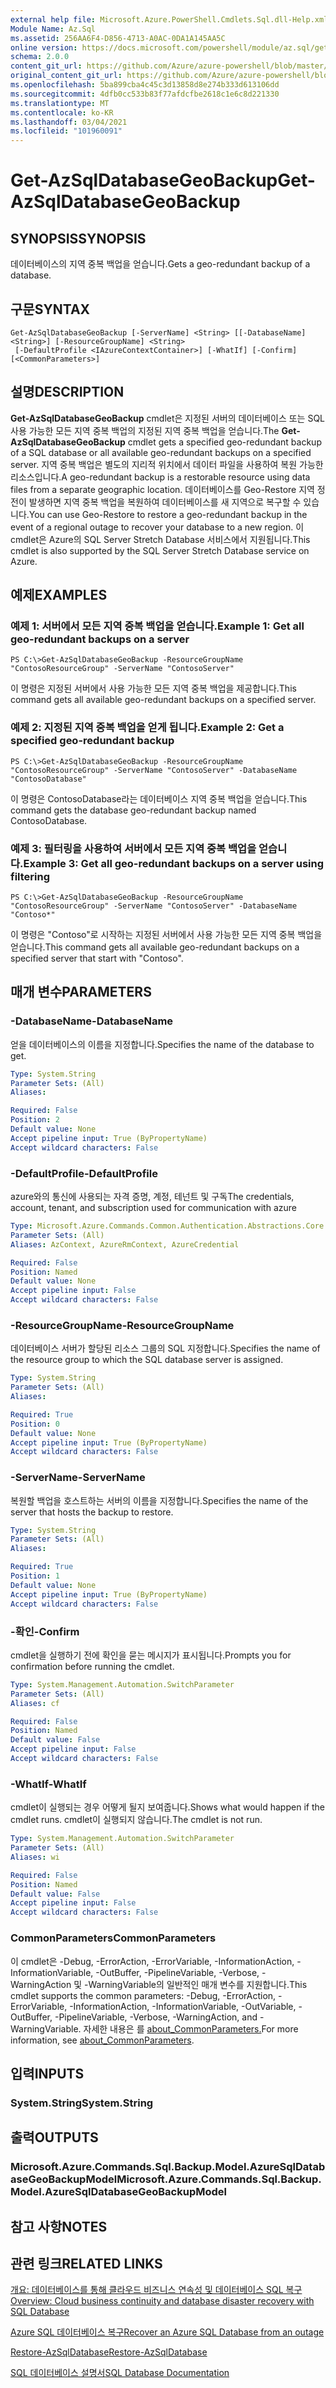 ```yaml
---
external help file: Microsoft.Azure.PowerShell.Cmdlets.Sql.dll-Help.xml
Module Name: Az.Sql
ms.assetid: 256AA6F4-D856-4713-A0AC-0DA1A145AA5C
online version: https://docs.microsoft.com/powershell/module/az.sql/get-azsqldatabasegeobackup
schema: 2.0.0
content_git_url: https://github.com/Azure/azure-powershell/blob/master/src/Sql/Sql/help/Get-AzSqlDatabaseGeoBackup.md
original_content_git_url: https://github.com/Azure/azure-powershell/blob/master/src/Sql/Sql/help/Get-AzSqlDatabaseGeoBackup.md
ms.openlocfilehash: 5ba899cba4c45c3d13858d8e274b333d613106dd
ms.sourcegitcommit: 4dfb0cc533b83f77afdcfbe2618c1e6c8d221330
ms.translationtype: MT
ms.contentlocale: ko-KR
ms.lasthandoff: 03/04/2021
ms.locfileid: "101960091"
---
```

# <span data-ttu-id="6a8c4-101">Get-AzSqlDatabaseGeoBackup</span><span class="sxs-lookup"><span data-stu-id="6a8c4-101">Get-AzSqlDatabaseGeoBackup</span></span>

## <span data-ttu-id="6a8c4-102">SYNOPSIS</span><span class="sxs-lookup"><span data-stu-id="6a8c4-102">SYNOPSIS</span></span>
<span data-ttu-id="6a8c4-103">데이터베이스의 지역 중복 백업을 얻습니다.</span><span class="sxs-lookup"><span data-stu-id="6a8c4-103">Gets a geo-redundant backup of a database.</span></span>

## <span data-ttu-id="6a8c4-104">구문</span><span class="sxs-lookup"><span data-stu-id="6a8c4-104">SYNTAX</span></span>

```
Get-AzSqlDatabaseGeoBackup [-ServerName] <String> [[-DatabaseName] <String>] [-ResourceGroupName] <String>
 [-DefaultProfile <IAzureContextContainer>] [-WhatIf] [-Confirm] [<CommonParameters>]
```

## <span data-ttu-id="6a8c4-105">설명</span><span class="sxs-lookup"><span data-stu-id="6a8c4-105">DESCRIPTION</span></span>
<span data-ttu-id="6a8c4-106">**Get-AzSqlDatabaseGeoBackup** cmdlet은 지정된 서버의 데이터베이스 또는 SQL 사용 가능한 모든 지역 중복 백업의 지정된 지역 중복 백업을 얻습니다.</span><span class="sxs-lookup"><span data-stu-id="6a8c4-106">The **Get-AzSqlDatabaseGeoBackup** cmdlet gets a specified geo-redundant backup of a SQL database or all available geo-redundant backups on a specified server.</span></span>
<span data-ttu-id="6a8c4-107">지역 중복 백업은 별도의 지리적 위치에서 데이터 파일을 사용하여 복원 가능한 리소스입니다.</span><span class="sxs-lookup"><span data-stu-id="6a8c4-107">A geo-redundant backup is a restorable resource using data files from a separate geographic location.</span></span>
<span data-ttu-id="6a8c4-108">데이터베이스를 Geo-Restore 지역 정전이 발생하면 지역 중복 백업을 복원하여 데이터베이스를 새 지역으로 복구할 수 있습니다.</span><span class="sxs-lookup"><span data-stu-id="6a8c4-108">You can use Geo-Restore to restore a geo-redundant backup in the event of a regional outage to recover your database to a new region.</span></span>
<span data-ttu-id="6a8c4-109">이 cmdlet은 Azure의 SQL Server Stretch Database 서비스에서 지원됩니다.</span><span class="sxs-lookup"><span data-stu-id="6a8c4-109">This cmdlet is also supported by the SQL Server Stretch Database service on Azure.</span></span>

## <span data-ttu-id="6a8c4-110">예제</span><span class="sxs-lookup"><span data-stu-id="6a8c4-110">EXAMPLES</span></span>

### <span data-ttu-id="6a8c4-111">예제 1: 서버에서 모든 지역 중복 백업을 얻습니다.</span><span class="sxs-lookup"><span data-stu-id="6a8c4-111">Example 1: Get all geo-redundant backups on a server</span></span>
```
PS C:\>Get-AzSqlDatabaseGeoBackup -ResourceGroupName "ContosoResourceGroup" -ServerName "ContosoServer"
```

<span data-ttu-id="6a8c4-112">이 명령은 지정된 서버에서 사용 가능한 모든 지역 중복 백업을 제공합니다.</span><span class="sxs-lookup"><span data-stu-id="6a8c4-112">This command gets all available geo-redundant backups on a specified server.</span></span>

### <span data-ttu-id="6a8c4-113">예제 2: 지정된 지역 중복 백업을 얻게 됩니다.</span><span class="sxs-lookup"><span data-stu-id="6a8c4-113">Example 2: Get a specified geo-redundant backup</span></span>
```
PS C:\>Get-AzSqlDatabaseGeoBackup -ResourceGroupName "ContosoResourceGroup" -ServerName "ContosoServer" -DatabaseName "ContosoDatabase"
```

<span data-ttu-id="6a8c4-114">이 명령은 ContosoDatabase라는 데이터베이스 지역 중복 백업을 얻습니다.</span><span class="sxs-lookup"><span data-stu-id="6a8c4-114">This command gets the database geo-redundant backup named ContosoDatabase.</span></span>

### <span data-ttu-id="6a8c4-115">예제 3: 필터링을 사용하여 서버에서 모든 지역 중복 백업을 얻습니다.</span><span class="sxs-lookup"><span data-stu-id="6a8c4-115">Example 3: Get all geo-redundant backups on a server using filtering</span></span>
```
PS C:\>Get-AzSqlDatabaseGeoBackup -ResourceGroupName "ContosoResourceGroup" -ServerName "ContosoServer" -DatabaseName "Contoso*"
```

<span data-ttu-id="6a8c4-116">이 명령은 "Contoso"로 시작하는 지정된 서버에서 사용 가능한 모든 지역 중복 백업을 얻습니다.</span><span class="sxs-lookup"><span data-stu-id="6a8c4-116">This command gets all available geo-redundant backups on a specified server that start with "Contoso".</span></span>

## <span data-ttu-id="6a8c4-117">매개 변수</span><span class="sxs-lookup"><span data-stu-id="6a8c4-117">PARAMETERS</span></span>

### <span data-ttu-id="6a8c4-118">-DatabaseName</span><span class="sxs-lookup"><span data-stu-id="6a8c4-118">-DatabaseName</span></span>
<span data-ttu-id="6a8c4-119">얻을 데이터베이스의 이름을 지정합니다.</span><span class="sxs-lookup"><span data-stu-id="6a8c4-119">Specifies the name of the database to get.</span></span>

```yaml
Type: System.String
Parameter Sets: (All)
Aliases:

Required: False
Position: 2
Default value: None
Accept pipeline input: True (ByPropertyName)
Accept wildcard characters: False
```

### <span data-ttu-id="6a8c4-120">-DefaultProfile</span><span class="sxs-lookup"><span data-stu-id="6a8c4-120">-DefaultProfile</span></span>
<span data-ttu-id="6a8c4-121">azure와의 통신에 사용되는 자격 증명, 계정, 테넌트 및 구독</span><span class="sxs-lookup"><span data-stu-id="6a8c4-121">The credentials, account, tenant, and subscription used for communication with azure</span></span>

```yaml
Type: Microsoft.Azure.Commands.Common.Authentication.Abstractions.Core.IAzureContextContainer
Parameter Sets: (All)
Aliases: AzContext, AzureRmContext, AzureCredential

Required: False
Position: Named
Default value: None
Accept pipeline input: False
Accept wildcard characters: False
```

### <span data-ttu-id="6a8c4-122">-ResourceGroupName</span><span class="sxs-lookup"><span data-stu-id="6a8c4-122">-ResourceGroupName</span></span>
<span data-ttu-id="6a8c4-123">데이터베이스 서버가 할당된 리소스 그룹의 SQL 지정합니다.</span><span class="sxs-lookup"><span data-stu-id="6a8c4-123">Specifies the name of the resource group to which the SQL database server is assigned.</span></span>

```yaml
Type: System.String
Parameter Sets: (All)
Aliases:

Required: True
Position: 0
Default value: None
Accept pipeline input: True (ByPropertyName)
Accept wildcard characters: False
```

### <span data-ttu-id="6a8c4-124">-ServerName</span><span class="sxs-lookup"><span data-stu-id="6a8c4-124">-ServerName</span></span>
<span data-ttu-id="6a8c4-125">복원할 백업을 호스트하는 서버의 이름을 지정합니다.</span><span class="sxs-lookup"><span data-stu-id="6a8c4-125">Specifies the name of the server that hosts the backup to restore.</span></span>

```yaml
Type: System.String
Parameter Sets: (All)
Aliases:

Required: True
Position: 1
Default value: None
Accept pipeline input: True (ByPropertyName)
Accept wildcard characters: False
```

### <span data-ttu-id="6a8c4-126">-확인</span><span class="sxs-lookup"><span data-stu-id="6a8c4-126">-Confirm</span></span>
<span data-ttu-id="6a8c4-127">cmdlet을 실행하기 전에 확인을 묻는 메시지가 표시됩니다.</span><span class="sxs-lookup"><span data-stu-id="6a8c4-127">Prompts you for confirmation before running the cmdlet.</span></span>

```yaml
Type: System.Management.Automation.SwitchParameter
Parameter Sets: (All)
Aliases: cf

Required: False
Position: Named
Default value: False
Accept pipeline input: False
Accept wildcard characters: False
```

### <span data-ttu-id="6a8c4-128">-WhatIf</span><span class="sxs-lookup"><span data-stu-id="6a8c4-128">-WhatIf</span></span>
<span data-ttu-id="6a8c4-129">cmdlet이 실행되는 경우 어떻게 될지 보여줍니다.</span><span class="sxs-lookup"><span data-stu-id="6a8c4-129">Shows what would happen if the cmdlet runs.</span></span>
<span data-ttu-id="6a8c4-130">cmdlet이 실행되지 않습니다.</span><span class="sxs-lookup"><span data-stu-id="6a8c4-130">The cmdlet is not run.</span></span>

```yaml
Type: System.Management.Automation.SwitchParameter
Parameter Sets: (All)
Aliases: wi

Required: False
Position: Named
Default value: False
Accept pipeline input: False
Accept wildcard characters: False
```

### <span data-ttu-id="6a8c4-131">CommonParameters</span><span class="sxs-lookup"><span data-stu-id="6a8c4-131">CommonParameters</span></span>
<span data-ttu-id="6a8c4-132">이 cmdlet은 -Debug, -ErrorAction, -ErrorVariable, -InformationAction, -InformationVariable, -OutBuffer, -PipelineVariable, -Verbose, -WarningAction 및 -WarningVariable의 일반적인 매개 변수를 지원합니다.</span><span class="sxs-lookup"><span data-stu-id="6a8c4-132">This cmdlet supports the common parameters: -Debug, -ErrorAction, -ErrorVariable, -InformationAction, -InformationVariable, -OutVariable, -OutBuffer, -PipelineVariable, -Verbose, -WarningAction, and -WarningVariable.</span></span> <span data-ttu-id="6a8c4-133">자세한 내용은 를 [about_CommonParameters.](http://go.microsoft.com/fwlink/?LinkID=113216)</span><span class="sxs-lookup"><span data-stu-id="6a8c4-133">For more information, see [about_CommonParameters](http://go.microsoft.com/fwlink/?LinkID=113216).</span></span>

## <span data-ttu-id="6a8c4-134">입력</span><span class="sxs-lookup"><span data-stu-id="6a8c4-134">INPUTS</span></span>

### <span data-ttu-id="6a8c4-135">System.String</span><span class="sxs-lookup"><span data-stu-id="6a8c4-135">System.String</span></span>

## <span data-ttu-id="6a8c4-136">출력</span><span class="sxs-lookup"><span data-stu-id="6a8c4-136">OUTPUTS</span></span>

### <span data-ttu-id="6a8c4-137">Microsoft.Azure.Commands.Sql.Backup.Model.AzureSqlDatabaseGeoBackupModel</span><span class="sxs-lookup"><span data-stu-id="6a8c4-137">Microsoft.Azure.Commands.Sql.Backup.Model.AzureSqlDatabaseGeoBackupModel</span></span>

## <span data-ttu-id="6a8c4-138">참고 사항</span><span class="sxs-lookup"><span data-stu-id="6a8c4-138">NOTES</span></span>

## <span data-ttu-id="6a8c4-139">관련 링크</span><span class="sxs-lookup"><span data-stu-id="6a8c4-139">RELATED LINKS</span></span>

[<span data-ttu-id="6a8c4-140">개요: 데이터베이스를 통해 클라우드 비즈니스 연속성 및 데이터베이스 SQL 복구</span><span class="sxs-lookup"><span data-stu-id="6a8c4-140">Overview: Cloud business continuity and database disaster recovery with SQL Database</span></span>](http://go.microsoft.com/fwlink/?LinkId=746881)

[<span data-ttu-id="6a8c4-141">Azure SQL 데이터베이스 복구</span><span class="sxs-lookup"><span data-stu-id="6a8c4-141">Recover an Azure SQL Database from an outage</span></span>](http://go.microsoft.com/fwlink/?LinkId=746882)

[<span data-ttu-id="6a8c4-142">Restore-AzSqlDatabase</span><span class="sxs-lookup"><span data-stu-id="6a8c4-142">Restore-AzSqlDatabase</span></span>](./Restore-AzSqlDatabase.md)

[<span data-ttu-id="6a8c4-143">SQL 데이터베이스 설명서</span><span class="sxs-lookup"><span data-stu-id="6a8c4-143">SQL Database Documentation</span></span>](https://docs.microsoft.com/azure/sql-database/)
